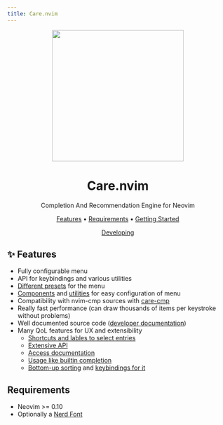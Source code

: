 ```yaml
---
title: Care.nvim
---
```


<div align="center">

<img src="img/logo.svg" width="300">

# Care.nvim

Completion And Recommendation Engine for Neovim

[Features](#Features)
•
[Requirements](#Requirements)
•
[Getting Started](./getting_started)

</div>

<div align="center">

[Developing](./dev)

</div>

## ✨ Features

- Fully configurable menu
- API for keybindings and various utilities
- [Different presets](https://max397574.github.io/care.nvim/presets) for the
  menu
- [Components](https://max397574.github.io/care.nvim/preset_components) and
  [utilities](https://max397574.github.io/care.nvim/preset_utils) for easy
  configuration of menu
- Compatibility with nvim-cmp sources with
  [care-cmp](https://github.com/max397574/care-cmp)
- Really fast performance (can draw thousands of items per keystroke without
  problems)
- Well documented source code
  ([developer documentation](https://max397574.github.io/care.nvim/dev/))
- Many QoL features for UX and extensibility
  - [Shortcuts and lables to select entries](https://max397574.github.io/care.nvim/configuration_recipes#labels-and-shortcuts)
  - [Extensive API](https://max397574.github.io/care.nvim/api)
  - [Access documentation](https://max397574.github.io/care.nvim/configuration_recipes/#access-documentation)
  - [Usage like builtin completion](https://max397574.github.io/care.nvim/configuration_recipes/#manual-completion-like-builtin-neovim)
  - [Bottom-up sorting](https://max397574.github.io/care.nvim/config#sorting-direction)
    and
    [keybindings for it](https://max397574.github.io/care.nvim/configuration_recipes/#reverse-keybindings-for-reversed-menu)

## Requirements

- Neovim >= 0.10
- Optionally a [Nerd Font](https://www.nerdfonts.com)
